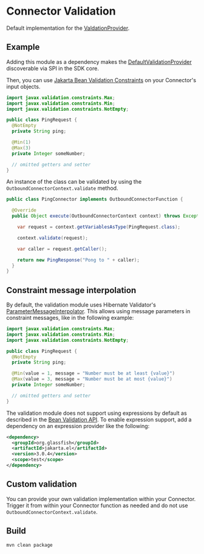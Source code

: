 # Connector Validation

Default implementation for the [ValdationProvider](../core/src/main/java/io/camunda/connector/api/validation/ValidationProvider.java).

## Example

Adding this module as a dependency makes the [DefaultValidationProvider](./src/main/java/io/camunda/connector/validation/impl/DefaultValidationProvider.java) discoverable via SPI in the SDK core.

Then, you can use [Jakarta Bean Validation Constraints](https://jakarta.ee/specifications/bean-validation/2.0/apidocs/javax/validation/constraints/package-summary.html) on your Connector's input objects.

```java
import javax.validation.constraints.Max;
import javax.validation.constraints.Min;
import javax.validation.constraints.NotEmpty;

public class PingRequest {
  @NotEmpty
  private String ping;

  @Min(1)
  @Max(3)
  private Integer someNumber;

  // omitted getters and setter
}
```

An instance of the class can be validated by using the `OutboundConnectorContext.validate` method.

```java
public class PingConnector implements OutboundConnectorFunction {

  @Override
  public Object execute(OutboundConnectorContext context) throws Exception {

    var request = context.getVariablesAsType(PingRequest.class);

    context.validate(request);

    var caller = request.getCaller();

    return new PingResponse("Pong to " + caller);
  }
}
```

## Constraint message interpolation

By default, the validation module uses Hibernate Validator's
[ParameterMessageInterpolator](https://docs.jboss.org/hibernate/validator/6.2/api/org/hibernate/validator/messageinterpolation/ParameterMessageInterpolator.html).
This allows using message parameters in constraint messages, like in the following example:

```java
import javax.validation.constraints.Max;
import javax.validation.constraints.Min;
import javax.validation.constraints.NotEmpty;

public class PingRequest {
  @NotEmpty
  private String ping;

  @Min(value = 1, message = "Number must be at least {value}")
  @Max(value = 3, message = "Number must be at most {value}")
  private Integer someNumber;

  // omitted getters and setter
}
```

The validation module does not support using expressions by default as described in the
[Bean Validation API](https://jakarta.ee/specifications/bean-validation/2.0/bean-validation_2.0.html#validationapi-message).
To enable expression support, add a dependency on an expression provider like the following:

```xml
<dependency>
  <groupId>org.glassfish</groupId>
  <artifactId>jakarta.el</artifactId>
  <version>3.0.4</version>
  <scope>test</scope>
</dependency>
```

## Custom validation

You can provide your own validation implementation within your Connector.
Trigger it from within your Connector function as needed and do not use `OutboundConnectorContext.validate`.

## Build

```bash
mvn clean package
```
